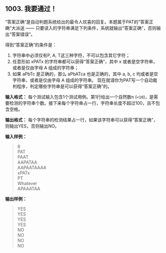 ﻿## 1003. 我要通过！
“答案正确”是自动判题系统给出的最令人欢喜的回复。本题属于PAT的“答案正确”大派送 —— 只要读入的字符串满足下列条件，系统就输出“答案正确”，否则输出“答案错误”。

得到“答案正确”的条件是：

1. 字符串中必须仅有P, A, T这三种字符，不可以包含其它字符；
2. 任意形如 xPATx 的字符串都可以获得“答案正确”，其中 x 或者是空字符串，或者是仅由字母 A 组成的字符串；
3. 如果 aPbTc 是正确的，那么 aPbATca 也是正确的，其中 a, b, c 均或者是空字符串，或者是仅由字母 A 组成的字符串。
现在就请你为PAT写一个自动裁判程序，判定哪些字符串是可以获得“答案正确”的。

**输入格式：** 每个测试输入包含1个测试用例。第1行给出一个自然数n (`<10`)，是需要检测的字符串个数。接下来每个字符串占一行，字符串长度不超过100，且不包含空格。

**输出格式：** 每个字符串的检测结果占一行，如果该字符串可以获得“答案正确”，则输出YES，否则输出NO。

**输入样例：**
>8  
PAT  
PAAT  
AAPATAA  
AAPAATAAAA  
xPATx  
PT  
Whatever  
APAAATAA  

**输出样例：**
>YES  
YES  
YES  
YES  
NO  
NO  
NO  
NO  